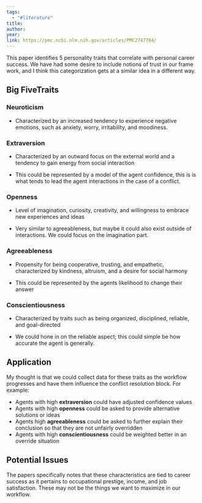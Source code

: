 ```yaml
---
tags:
  - "#literature"
title:
author:
year:
link: https://pmc.ncbi.nlm.nih.gov/articles/PMC2747784/
---
```

This paper identifies 5 personality traits that correlate with personal career success. We have had some desire to include notions of trust in our frame work, and I think this categorization gets at a similar idea in a different way.

## Big FiveTraits
### Neuroticism
- Characterized by an increased tendency to experience negative emotions, such as anxiety, worry, irritability, and moodiness.
### Extraversion
- Characterized by an outward focus on the external world and a tendency to gain energy from social interaction

- This could be represented by a model of the agent confidence, this is is what tends to lead the agent interactions in the case of a conflict. 
###  Openness
- Level of imagination, curiosity, creativity, and willingness to embrace new experiences and ideas

- Very similar to agreeableness, but maybe it could also exist outside of interactions. We could focus on the imagination part. 

### Agreeableness
- Propensity for being cooperative, trusting, and empathetic, characterized by kindness, altruism, and a desire for social harmony

- This could be represented by the agents likelihood to change their answer

### Conscientiousness
- Characterized by traits such as being organized, disciplined, reliable, and goal-directed

- We could hone in on the reliable aspect; this could simple be how accurate the agent is generally. 

## Application
My thought is that we could collect data for these traits as the workflow progresses and have them influence the conflict resolution block. For example:
- Agents with high **extraversion** could have adjusted confidence values
- Agents with high **openness** could be asked to provide alternative solutions or ideas
- Agents high **agreeableness** could be asked to further explain their conclusion so that they are not unfairly overridden 
- Agents with high **conscientiousness** could be weighted better in an override situation

## Potential Issues
The papers specifically notes that these characteristics are tied to career success as it pertains to occupational prestige, income, and job satisfaction. These may not be the things we want to maximize in our workflow.  
